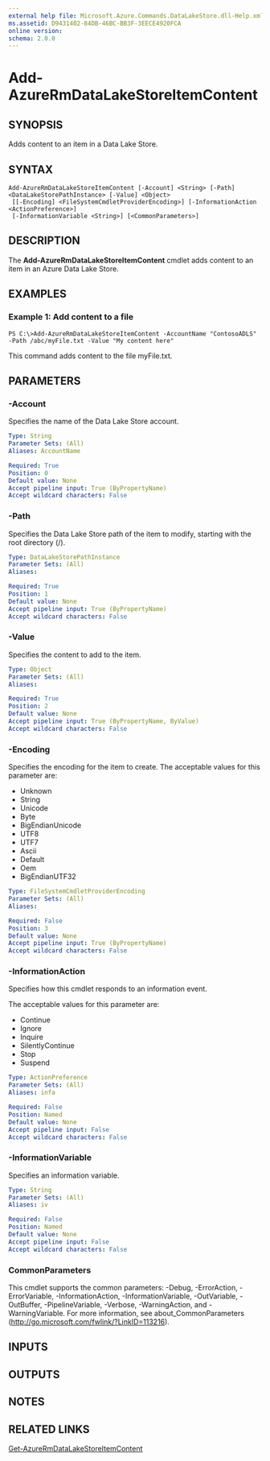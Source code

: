 ```yaml
---
external help file: Microsoft.Azure.Commands.DataLakeStore.dll-Help.xml
ms.assetid: D9431402-84DB-46BC-BB3F-3EECE4920FCA
online version: 
schema: 2.0.0
---
```


# Add-AzureRmDataLakeStoreItemContent

## SYNOPSIS
Adds content to an item in a Data Lake Store.

## SYNTAX

```
Add-AzureRmDataLakeStoreItemContent [-Account] <String> [-Path] <DataLakeStorePathInstance> [-Value] <Object>
 [[-Encoding] <FileSystemCmdletProviderEncoding>] [-InformationAction <ActionPreference>]
 [-InformationVariable <String>] [<CommonParameters>]
```

## DESCRIPTION
The **Add-AzureRmDataLakeStoreItemContent** cmdlet adds content to an item in an Azure Data Lake Store.

## EXAMPLES

### Example 1: Add content to a file
```
PS C:\>Add-AzureRmDataLakeStoreItemContent -AccountName "ContosoADLS" -Path /abc/myFile.txt -Value "My content here"
```

This command adds content to the file myFile.txt.

## PARAMETERS

### -Account
Specifies the name of the Data Lake Store account.

```yaml
Type: String
Parameter Sets: (All)
Aliases: AccountName

Required: True
Position: 0
Default value: None
Accept pipeline input: True (ByPropertyName)
Accept wildcard characters: False
```

### -Path
Specifies the Data Lake Store path of the item to modify, starting with the root directory (/).

```yaml
Type: DataLakeStorePathInstance
Parameter Sets: (All)
Aliases: 

Required: True
Position: 1
Default value: None
Accept pipeline input: True (ByPropertyName)
Accept wildcard characters: False
```

### -Value
Specifies the content to add to the item.

```yaml
Type: Object
Parameter Sets: (All)
Aliases: 

Required: True
Position: 2
Default value: None
Accept pipeline input: True (ByPropertyName, ByValue)
Accept wildcard characters: False
```

### -Encoding
Specifies the encoding for the item to create.
The acceptable values for this parameter are:

- Unknown
- String
- Unicode
- Byte
- BigEndianUnicode
- UTF8
- UTF7
- Ascii
- Default
- Oem
- BigEndianUTF32

```yaml
Type: FileSystemCmdletProviderEncoding
Parameter Sets: (All)
Aliases: 

Required: False
Position: 3
Default value: None
Accept pipeline input: True (ByPropertyName)
Accept wildcard characters: False
```

### -InformationAction
Specifies how this cmdlet responds to an information event.

The acceptable values for this parameter are:

- Continue
- Ignore
- Inquire
- SilentlyContinue
- Stop
- Suspend

```yaml
Type: ActionPreference
Parameter Sets: (All)
Aliases: infa

Required: False
Position: Named
Default value: None
Accept pipeline input: False
Accept wildcard characters: False
```

### -InformationVariable
Specifies an information variable.

```yaml
Type: String
Parameter Sets: (All)
Aliases: iv

Required: False
Position: Named
Default value: None
Accept pipeline input: False
Accept wildcard characters: False
```

### CommonParameters
This cmdlet supports the common parameters: -Debug, -ErrorAction, -ErrorVariable, -InformationAction, -InformationVariable, -OutVariable, -OutBuffer, -PipelineVariable, -Verbose, -WarningAction, and -WarningVariable. For more information, see about_CommonParameters (http://go.microsoft.com/fwlink/?LinkID=113216).

## INPUTS

## OUTPUTS

## NOTES

## RELATED LINKS

[Get-AzureRmDataLakeStoreItemContent](./Get-AzureRmDataLakeStoreItemContent.md)



